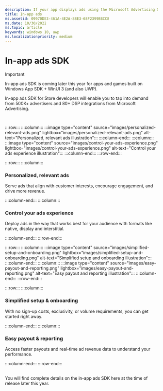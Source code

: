 ```yaml
---
description: If your app displays ads using the Microsoft Advertising SDK, use the In-app ads page of Partner Center to manage your use of ads.
title: In-app ads
ms.assetid: 09970DE3-461A-4E2A-88E3-68F2399BBCC8
ms.date: 10/30/2022
ms.topic: article
keywords: windows 10, uwp
ms.localizationpriority: medium
---
```

# In-app ads SDK

> [!IMPORTANT] 
> In-app ads SDK is coming later this year for apps and games built on Windows App SDK + WinUI 3 (and also UWP).

In-app ads SDK for Store developers will enable you to tap into demand from 500K+ advertisers and 80+ DSP integrations from Microsoft Advertising.

</br>

:::row:::
    :::column:::
    :::image type="content" source="images/personalized-relevant-ads.png" lightbox="images/personalized-relevant-ads.png" alt-text="Personalized, relevant ads illustration":::
    :::column-end:::
    :::column:::
    :::image type="content" source="images/control-your-ads-experience.png" lightbox="images/control-your-ads-experience.png" alt-text="Control your ads experience illustration":::
    :::column-end:::
:::row-end:::

:::row:::
    :::column:::
        <h3>Personalized, relevant ads</h3>
        <p>Serve ads that align with customer interests, encourage engagement, and drive more revenue.</p>
    :::column-end:::
    :::column:::
        <h3> Control your ads experience</h3>
        <p>Deploy ads in the way that works best for your audience with formats like native, display and interstitial.</p>
    :::column-end:::
:::row-end:::

:::row:::
    :::column:::
     :::image type="content" source="images/simplified-setup-and-onboarding.png" lightbox="images/simplified-setup-and-onboarding.png" alt-text="Simplified setup and onboarding illustration":::
    :::column-end:::
    :::column:::
    :::image type="content" source="images/easy-payout-and-reporting.png" lightbox="images/easy-payout-and-reporting.png" alt-text="Easy payout and reporting illustration":::
    :::column-end:::
:::row-end:::

:::row:::
    :::column:::
        <h3>Simplified setup & onboarding</h3>
        <p>With no sign-up costs, exclusivity, or volume requirements, you can get started right away.</p>
    :::column-end:::
    :::column:::
        <h3> Easy payout & reporting</h3>
        <p>Access faster payouts and real-time ad revenue data to understand your performance.</p>
    :::column-end:::
:::row-end:::

</br>
You will find complete details on the in-app ads SDK here at the time of release later this year.